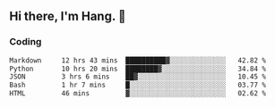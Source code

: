 ## Hi there, I'm Hang. 👋

### Coding

<!--START_SECTION:waka-->

```txt
Markdown     12 hrs 43 mins  ██████████▓░░░░░░░░░░░░░░   42.82 %
Python       10 hrs 20 mins  ████████▓░░░░░░░░░░░░░░░░   34.84 %
JSON         3 hrs 6 mins    ██▓░░░░░░░░░░░░░░░░░░░░░░   10.45 %
Bash         1 hr 7 mins     █░░░░░░░░░░░░░░░░░░░░░░░░   03.77 %
HTML         46 mins         ▓░░░░░░░░░░░░░░░░░░░░░░░░   02.62 %
```

<!--END_SECTION:waka-->
